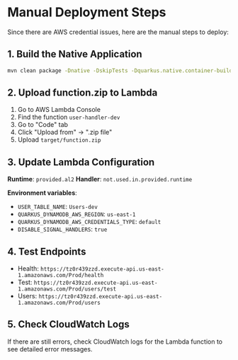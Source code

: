 # Manual Deployment Steps

Since there are AWS credential issues, here are the manual steps to deploy:

## 1. Build the Native Application
```bash
mvn clean package -Dnative -DskipTests -Dquarkus.native.container-build=true
```

## 2. Upload function.zip to Lambda
1. Go to AWS Lambda Console
2. Find the function `user-handler-dev`
3. Go to "Code" tab
4. Click "Upload from" → ".zip file"
5. Upload `target/function.zip`

## 3. Update Lambda Configuration
**Runtime**: `provided.al2`
**Handler**: `not.used.in.provided.runtime`

**Environment variables**:
- `USER_TABLE_NAME`: `Users-dev`
- `QUARKUS_DYNAMODB_AWS_REGION`: `us-east-1`
- `QUARKUS_DYNAMODB_AWS_CREDENTIALS_TYPE`: `default`
- `DISABLE_SIGNAL_HANDLERS`: `true`

## 4. Test Endpoints
- Health: `https://tz0r439zzd.execute-api.us-east-1.amazonaws.com/Prod/health`
- Test: `https://tz0r439zzd.execute-api.us-east-1.amazonaws.com/Prod/users/test`
- Users: `https://tz0r439zzd.execute-api.us-east-1.amazonaws.com/Prod/users`

## 5. Check CloudWatch Logs
If there are still errors, check CloudWatch logs for the Lambda function to see detailed error messages.